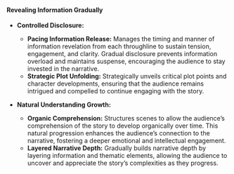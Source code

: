 #### **Revealing Information Gradually**

- **Controlled Disclosure:**

  - **Pacing Information Release:** Manages the timing and manner of information revelation from each throughline to sustain tension, engagement, and clarity. Gradual disclosure prevents information overload and maintains suspense, encouraging the audience to stay invested in the narrative.
  - **Strategic Plot Unfolding:** Strategically unveils critical plot points and character developments, ensuring that the audience remains intrigued and compelled to continue engaging with the story.

- **Natural Understanding Growth:**
  - **Organic Comprehension:** Structures scenes to allow the audience’s comprehension of the story to develop organically over time. This natural progression enhances the audience’s connection to the narrative, fostering a deeper emotional and intellectual engagement.
  - **Layered Narrative Depth:** Gradually builds narrative depth by layering information and thematic elements, allowing the audience to uncover and appreciate the story’s complexities as they progress.
